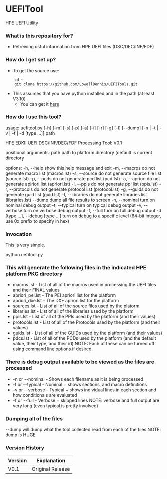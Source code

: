 # UEFITool
HPE UEFI Utility

### What is this repository for? ###

* Retreiving usful information from HPE UEFI files (DSC/DEC/INF/FDF)

### How do I get set up? ###

* To get the source use:
```
    cd ~
    git clone https://github.com/LowellDennis/UEFITools.git
```

* This assumes that you have python installed and in the path (at least V3.10)
    * You can get it [here](https://www.python.org/)

### How do I use this tool? ###

usage: uefitool.py [-h] [-m] [-s] [-p] [-a] [-i] [-r] [-g] [-l] [--dump] [-n | -t | -v | -f | -d [type ...]] path

HPE EDKII UEFI DSC/INF/DEC/FDF Processing Tool: V0.1

positional arguments:
  path                  path to platform directory (default is current directory

options:
  -h, --help            show this help message and exit
  -m, --macros          do not generate macro list (macros.lst)
  -s, --source          do not generate source file list (source.lst)
  -p, --pcds            do not generate pcd list (pcd.lst)
  -a, --apriori         do not generate apiriori list (apriori.lst)
  -i, --ppis            do not generate ppi list (ppis.lst)
  -r, --protocols       do not generate protocol list (protocol.lst)
  -g, --guids           do not generate guid list (guid.lst)
  -l, --libraries       do not generate libraries list (libraries.lst)
  --dump                dump all file results to screen
  -n, --nominal         turn on nominal debug output
  -t, --typical         turn on typical debug output
  -v, --verbose         turn on verbose debug output
  -f, --full            turn on full debug output
  -d [type ...], --debug [type ...]
                        turn on debug to a specific level (64-bit integer, use 0x prefix to specify in hex)

### Invocation ###
This is very simple.

python uefitool.py <path-to-HPE-platform-PKG-driectory>

### This will generate the following files in the indicated HPE platform PKG directory ###
* macros.lst      - List of all of the macros used in processing the UEFI files and their FINAL values 
* apriori_pei.lst - The PEI apriori list for the platform
* apriori_dxe.lst - The DXE apriori list for the platform
* sources.lst     - List of all of the source files used by the platorm
* libraries.lst   - List of all of the libraries used by the platform
* ppis.lst        - List of all of the PPIs used by the platform (and their values)
* protocols.lst   - List of all of the Protocols used by the platform (and their values)
* guids.lst       - List of all of the GUIDs used by the platform (and their values)
* pdcs.lst        - List of all of the PCDs used by the platform (and the default value, their type, and their id)
 NOTE: Each of these can be turned off using command line options if desired.

### There is debug output available to be viewed as the files are processed ###
* -n or --nominal - Shows each filename as it is being processed
* -t or --typical - Nominal + shows sections, and macro definitions
* -v or --verbose - Typical + shows individual lines in each section and how conditionals are evaluated
* -f or --full    - Verbose + skipped lines
 NOTE: verbose and full output are very long (even typical is pretty involved)

### Dumping all of the files ###
--dump will dump what the tool collected read from each of the files
 NOTE: dump is HUGE

### Version History ###
| Version | Explanation                                                                            |
|---------|----------------------------------------------------------------------------------------|
| V0.1	  | Original Release                                                                       |
